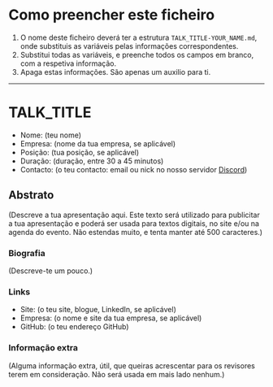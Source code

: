 # Como preencher este ficheiro

1. O nome deste ficheiro deverá ter a estrutura `TALK_TITLE-YOUR_NAME.md`, onde substituis as variáveis pelas informações correspondentes.
2. Substitui todas as variáveis, e preenche todos os campos em branco, com a respetiva informação.
3. Apaga estas informações. São apenas um auxilio para ti.
---

# TALK_TITLE

* Nome: (teu nome)
* Empresa: (nome da tua empresa, se aplicável)
* Posição: (tua posição, se aplicável)
* Duração: (duração, entre 30 a 45 minutos)
* Contacto: (o teu contacto: email ou nick no nosso servidor [Discord](https://discord.gg/px7DFDb))

## Abstrato

(Descreve a tua apresentação aqui. Este texto será utilizado para publicitar a tua apresentação e poderá ser usada para textos digitais, no site e/ou na agenda do evento. Não estendas muito, e tenta manter até 500 caracteres.)

### Biografia

(Descreve-te um pouco.)

### Links

* Site: (o teu site, blogue, LinkedIn, se aplicável)
* Empresa: (o nome e site da tua empresa, se aplicável)
* GitHub: (o teu endereço GitHub)

### Informação extra

(Alguma informação extra, útil, que queiras acrescentar para os revisores terem em consideração. Não será usada em mais lado nenhum.)
